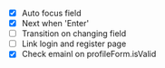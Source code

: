 - [x] Auto focus field
- [x] Next when 'Enter'
- [ ] Transition on changing field
- [ ] Link login and register page
- [x] Check emainl on profileForm.isValid